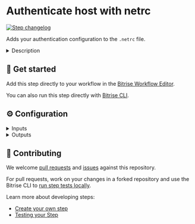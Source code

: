 # Authenticate host with netrc

[![Step changelog](https://shields.io/github/v/release/bitrise-steplib/steps-authenticate-host-with-netrc?include_prereleases&label=changelog&color=blueviolet)](https://github.com/bitrise-steplib/steps-authenticate-host-with-netrc/releases)

Adds your authentication configuration to the `.netrc` file.

<details>
<summary>Description</summary>

[This Step](https://github.com/bitrise-steplib/steps-authenticate-host-with-netrc) adds the authentication configuration (host name, login name and password string) to the `.netrc` file .
The Step lets you store your remote credentials on the build VM once so that later steps can use the credentials for authentication instead of requiring manual input. Examples include HTTPS git clone URLs with OAuth token-based authentication (instead of authenticating with SSH key).
Please note that if you already have a `.netrc` file, the Step will create a backup of the original, and appends the configs to the current one.

### Configuring the Step
1.Add the **Host** name, where the username and password will be used, for example, github.com.
2.Add the **Username**.
3.Add the password or the authentication token/ access token in the respective field which will be used by the host to authenticate you.

### Useful links
- [Learn more what the .netrc file format comprises of](https://everything.curl.dev/usingcurl/netrc#the-netrc-file-format)

### Related Steps
- [Activate SSH key (RSA private key)](https://www.bitrise.io/integrations/steps/activate-ssh-key)
- [Connect to OpenVPN Server](https://www.bitrise.io/integrations/steps/flutter-installer)
</details>

## 🧩 Get started

Add this step directly to your workflow in the [Bitrise Workflow Editor](https://devcenter.bitrise.io/steps-and-workflows/steps-and-workflows-index/).

You can also run this step directly with [Bitrise CLI](https://github.com/bitrise-io/bitrise).

## ⚙️ Configuration

<details>
<summary>Inputs</summary>

| Key | Description | Flags | Default |
| --- | --- | --- | --- |
| `host` | The host where the username and password will be used. For example: github.com | required |  |
| `username` | The username used for the host to authenticate. | required, sensitive |  |
| `password` | The password (or Auth Token/Access Token) used for the host to authenticate. | required, sensitive |  |
</details>

<details>
<summary>Outputs</summary>
There are no outputs defined in this step
</details>

## 🙋 Contributing

We welcome [pull requests](https://github.com/bitrise-steplib/steps-authenticate-host-with-netrc/pulls) and [issues](https://github.com/bitrise-steplib/steps-authenticate-host-with-netrc/issues) against this repository.

For pull requests, work on your changes in a forked repository and use the Bitrise CLI to [run step tests locally](https://devcenter.bitrise.io/bitrise-cli/run-your-first-build/).

Learn more about developing steps:

- [Create your own step](https://devcenter.bitrise.io/contributors/create-your-own-step/)
- [Testing your Step](https://devcenter.bitrise.io/contributors/testing-and-versioning-your-steps/)
